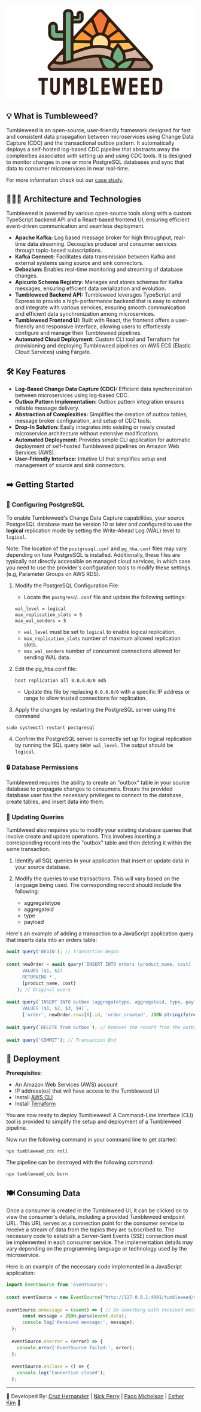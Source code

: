 ![Tumbleweed](/profile/tumbleweed_logo_rectangle.svg)

## 💡 What is Tumbleweed?

Tumbleweed is an open-source, user-friendly framework designed for fast and consistent data propagation between microservices using Change Data Capture (CDC) and the transactional outbox pattern.
It automatically deploys a self-hosted log-based CDC pipeline that abstracts away the complexities associated with setting up and using CDC tools. It is designed to monitor changes in one or more PostgreSQL databases and sync that data to consumer microservices in near real-time.

For more information check out our [case study](https://tumbleweed-cdc.github.io/docs/introduction/).

## 👷🏻‍♂️ Architecture and Technologies

Tumbleweed is powered by various open-source tools along with a custom TypeScript backend API and a React-based frontend UI, ensuring efficient event-driven communication and seamless deployment.

* **Apache Kafka:** Log based message broker for high throughput, real-time data streaming. Decouples producer and consumer services through topic-based subscriptions.
* **Kafka Connect:** Facilitates data transmission between Kafka and external systems using source and sink connectors.
* **Debezium:** Enables real-time monitoring and streaming of database changes.
* **Apicurio Schema Registry:** Manages and stores schemas for Kafka messages, ensuring efficient data serialization and evolution.
* **Tumbleweed Backend API:** Tumbleweed leverages TypeScript and Express to provide a high-performance backend that is easy to extend and integrate with various services, ensuring smooth communication and efficient data synchronization among microservices.
* **Tumbleweed Frontend UI:** Built with React, the frontend offers a user-friendly and responsive interface, allowing users to effortlessly configure and manage their Tumbleweed pipelines.
* **Automated Cloud Deployment:** Custom CLI tool and Terraform for provisioning and deploying Tumbleweed pipelines on AWS ECS (Elastic Cloud Services) using Fargate.

## 🛠️ Key Features

* **Log-Based Change Data Capture (CDC):** Efficient data synchronization between microservices using log-based CDC.
* **Outbox Pattern Implementation:** Outbox pattern integration ensures reliable message delivery.
* **Abstraction of Complexities:** Simplifies the creation of outbox tables, message broker configuration, and setup of CDC tools.
* **Drop-In Solution:** Easily integrates into existing or newly created microservice architecture without extensive modifications.
* **Automated Deployment:** Provides simple CLI application for automatic deployment of self-hosted Tumbleweed pipelines on Amazon Web Services (AWS).
* **User-Friendly Interface:** Intuitive UI that simplifies setup and management of source and sink connectors.

## ➡️ Getting Started

### 📝 Configuring PostgreSQL

To enable Tumbleweed's Change Data Capture capabilities, your source PostgreSQL database must be version 10 or later and configured to use the **logical** replication mode by setting the Write-Ahead Log (WAL) level to `logical`.

Note: The location of the `postgresql.conf` and `pg_hba.conf` files may vary depending on how PostgreSQL is installed. Additionally, these files are typically not directly accessible on managed cloud services, in which case you need to use the provider's configuration tools to modify these settings. (e.g, Parameter Groups on AWS RDS).
1. Modify the PostgreSQL Configuration File:
    * Locate the `postgresql.conf` file and update the following settings:
    ```
    wal_level = logical
    max_replication_slots = 5
    max_wal_senders = 5
    ```
   
    * `wal_level` must be set to `logical` to enable logical replication.
    * `max_replication_slots` number of maximum allowed replication slots.
    * `max_wal_senders` number of concurrent connections allowed for sending WAL data.
2. Edit the pg_hba.conf file:
    ```
    host replication all 0.0.0.0/0 md5
    ```
    * Update this file  by replacing `0.0.0.0/0` with a specific IP address or range to allow trusted connections for replication.
3. Apply the changes by restarting the PostgreSQL server using the command 
  ```
  sudo systemctl restart postgresql
  ```
4. Confirm the PostgreSQL server is correctly set up for logical replication by running the SQL query `SHOW wal_level`. The output should be `logical`.

### 🔒 Database Permissions

Tumbleweed requires the ability to create an "outbox" table in your source database to propagate changes to consumers. Ensure the provided database user has the necessary privileges to connect to the database, create tables, and insert data into them.

### 🔄 Updating Queries

Tumblweed also requires you to modify your existing database queries that involve create and update operations.  This involves inserting a corresponding record into the "outbox" table and then deleting it within the same transaction. 

1. Identify all SQL queries in your application that insert or update data in your source database.

2. Modify the queries to use transactions. This will vary based on the language being used. The corresponding record should include the following:
      * aggregatetype
      * aggregateid
      * type
      * payload

Here's an example of adding a transaction to a JavaScript application query that inserts data into an orders table:
```js
await query('BEGIN'); // Transaction Begin

const newOrder = await query(`INSERT INTO orders (product_name, cost)
      VALUES ($1, $2)
      RETURNING *`, 
      [product_name, cost]
    ); // Original query

await query(`INSERT INTO outbox (aggregatetype, aggregateid, type, payload)
      VALUES ($1, $2, $3, $4)`,
      ['order', newOrder.rows[0].id, 'order_created', JSON.stringify(newOrder.rows[0])]); // Corresponding record being inserting into the outbox table

await query(`DELETE from outbox`); // Removes the record from the outbox table

await query('COMMIT'); // Transaction End
```

## 🚀 Deployment

**Prerequisites:**

* An Amazon Web Services (AWS) account
* IP address(es) that will have access to the Tumbleweed UI
* Install [AWS CLI](https://aws.amazon.com/cli/)
* Install [Terraform](https://developer.hashicorp.com/terraform/tutorials/aws-get-started/install-cli)

You are now ready to deploy Tumbleweed! A Command-Line Interface (CLI) tool is provided to simplify the setup and deployment of a Tumbleweed pipeline.

Now run the following command in your command line to get started:

```
npx tumbleweed_cdc roll
```

The pipeline can be destroyed with the following command:

```
npx tumbleweed_cdc burn
```

## 🍽️ Consuming Data

Once a consumer is created in the Tumbleweed UI, it can be clicked on to view the consumer's details, including a provided Tumbleweed endpoint URL. This URL serves as a connection point for the consumer service to receive a stream of data from the topics they are subscribed to. The necessary code to establish a Server-Sent Events (SSE) connection must be implemented in each consumer service. The implementation details may vary depending on the programming language or technology used by the microservice.

Here is an example of the necessary code implemented in a JavaScript application:
```js
import EventSource from 'eventsource';

const eventSource = new EventSource("http://127.0.0.1:4001/tumbleweed/consumer1"); // Replace URL with provided Tumbleweed endpoint URL

eventSource.onmessage = (event) => { // Do something with received messages
      const message = JSON.parse(event.data);
      console.log('Received message:', message);
  };
  
  eventSource.onerror = (error) => {
    console.error('EventSource failed:', error);
  };
  
  eventSource.onclose = () => {
    console.log('Connection closed');
  };
```
---
🌵 Developed By: 
[Cruz Hernandez](https://github.com/archzedzenrun) | 
[Nick Perry](https://github.com/nickperry12) |
[Paco Michelson](https://github.com/jeffbbz) |
[Esther Kim](https://github.com/ekim1009) 🤝

